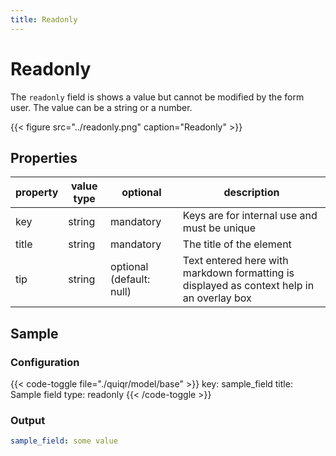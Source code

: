 ```yaml
---
title: Readonly
---
```


# Readonly

The `readonly` field is shows a value but cannot be modified by the form user.
The value can be a string or a number.

{{< figure src="../readonly.png" caption="Readonly" >}}

## Properties

| property | value type | optional                | description                                                                            |
|----------|------------|-------------------------|----------------------------------------------------------------------------------------|
| key      | string     | mandatory               | Keys are for internal use and must be unique                                           |
| title    | string     | mandatory               | The title of the element                                                               |
| tip      | string     | optional (default: null) | Text entered here with markdown formatting is displayed as context help in an overlay box |


## Sample

### Configuration

{{< code-toggle file="./quiqr/model/base" >}}
key: sample_field
title: Sample field
type: readonly
{{< /code-toggle >}}

### Output

```yaml
sample_field: some value
```
